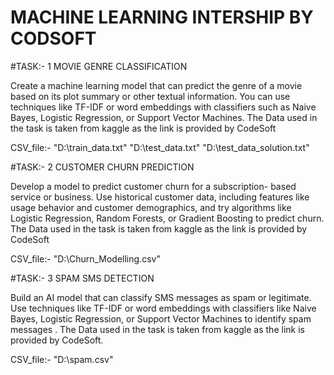 # MACHINE LEARNING INTERSHIP BY CODSOFT
#TASK:- 1
MOVIE GENRE CLASSIFICATION

Create a machine learning model that can predict the genre of a movie based on its plot summary or other textual information. You can use techniques like TF-IDF or word embeddings with classifiers such as Naive Bayes, Logistic Regression, or Support Vector Machines. The Data used in the task is taken from kaggle as the link is provided by CodeSoft

CSV_file:-  "D:\train_data.txt"
            "D:\test_data.txt"
            "D:\test_data_solution.txt"    

            
#TASK:- 2
CUSTOMER CHURN PREDICTION

Develop a model to predict customer churn for a subscription- based service or business. Use historical customer data, including features like usage behavior and customer demographics, and try algorithms like Logistic Regression, Random Forests, or Gradient Boosting to predict churn. The Data used in the task is taken from kaggle as the link is provided by CodeSoft

CSV_file:- "D:\Churn_Modelling.csv"


#TASK:- 3
SPAM SMS DETECTION

Build an AI model that can classify SMS messages as spam or legitimate. Use techniques like TF-IDF or word embeddings with classifiers like Naive Bayes, Logistic Regression, or Support Vector Machines to identify spam messages . The Data used in the task is taken from kaggle as the link is provided by CodeSoft.

CSV_file:- "D:\spam.csv"
